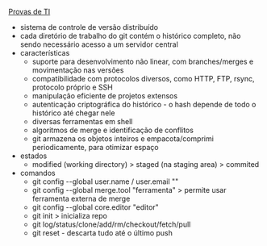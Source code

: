 [Provas de TI](https://provasdeti.nutror.com/curso/dd94be62f09d32cc8654aa458d27b8b2a1183cd8/aula/6481108)
* sistema de controle de versão distribuído
* cada diretório de trabalho do git contém o histórico completo, não sendo necessário acesso a um servidor central
* características
	* suporte para desenvolvimento não linear, com branches/merges e movimentação nas versões
	* compatibilidade com protocolos diversos, como HTTP, FTP, rsync, protocolo próprio e SSH
	* manipulação eficiente de projetos extensos
	* autenticação criptográfica do histórico - o hash depende de todo o histórico até chegar nele
	* diversas ferramentas em shell
	* algoritmos de merge e identificação de conflitos
	* git armazena os objetos inteiros e empacota/comprimi periodicamente, para otimizar espaço
* estados
	* modified (working directory) > staged (na staging area) > commited
* comandos
	* git config --global user.name / user.email ""
	* git config --global merge.tool "ferramenta" > permite usar ferramenta externa de merge
	* git config --global core.editor "editor"
	* git init > inicializa repo
	* git log/status/clone/add/rm/checkout/fetch/pull
	* git reset - descarta tudo até o último push